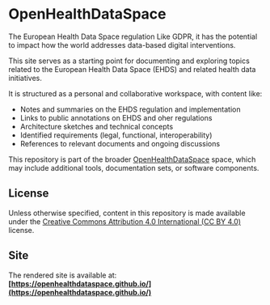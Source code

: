 # OpenHealthDataSpace

The European Health Data Space regulation
Like GDPR, it has the potential to impact how the world addresses data-based digital interventions.

This site serves as a starting point for documenting and exploring topics related to the European Health Data Space (EHDS) and related health data initiatives.  

It is structured as a personal and collaborative workspace, with content like:  

- Notes and summaries on the EHDS regulation and implementation
- Links to public annotations on EHDS and oher regulations
- Architecture sketches and technical concepts
- Identified requirements (legal, functional, interoperability)
- References to relevant documents and ongoing discussions


This repository is part of the broader [OpenHealthDataSpace](https://github.com/OpenHealthDataSpace) space, which may include additional tools, documentation sets, or software components.

## License

Unless otherwise specified, content in this repository is made available under the [Creative Commons Attribution 4.0 International (CC BY 4.0)](https://creativecommons.org/licenses/by/4.0/) license.

## Site

The rendered site is available at:  
**[https://openhealthdataspace.github.io/](https://openhealthdataspace.github.io/)**
